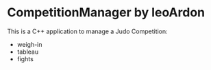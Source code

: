 <h1>CompetitionManager by leoArdon</h1>

This is a C++ application to manage a Judo Competition:
<ul>
<li>weigh-in</li>
<li>tableau</li>
<li>fights</li>
</ul>
